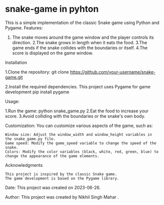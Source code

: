 # snake-game in pyhton
This is a simple implementation of the classic Snake game using Python and Pygame.
Features:

  1. The snake moves around the game window and the player controls its direction.
  2.The snake grows in length when it eats the food.
  3.The game ends if the snake collides with the boundaries or itself.
  4.The score is displayed on the game window.

Installation

1.Clone the repository:
    git clone https://github.com/your-username/snake-game.git

2.Install the required dependencies. This project uses Pygame for game development
    pip install pygame

Usage:

1.Run the game:
     python snake_game.py
2.Eat the food to increase your score.
3.Avoid colliding with the boundaries or the snake's own body.

Customization:
 You can customize various aspects of the game, such as:

    Window size: Adjust the window_width and window_height variables in the snake_game.py file.
    Game speed: Modify the game_speed variable to change the speed of the snake.
    Colors: Modify the color variables (black, white, red, green, blue) to change the appearance of the game elements.

Acknowledgments

    This project is inspired by the classic Snake game.
    The game development is based on the Pygame library.
    
Date:
This project was created on 2023-06-26.

Author:
This project was created by Nikhil Singh Mahar .
   
